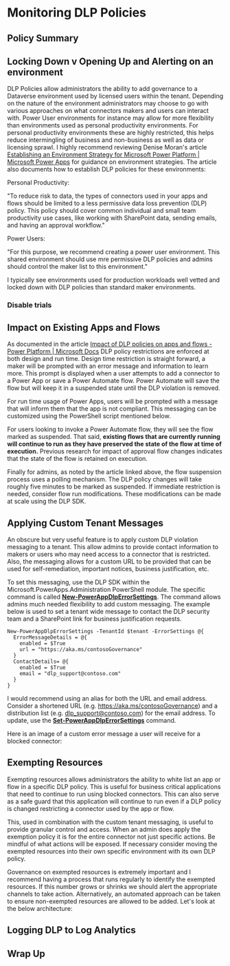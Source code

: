 # Monitoring DLP Policies

## Policy Summary

## Locking Down v Opening Up and Alerting on an environment

DLP Policies allow administrators the ability to add governance to a Dataverse environment used by licensed users within the tenant. Depending on the nature of the environment administrators may choose to go with various approaches on what connectors makers and users can interact with. Power User environments for instance may allow for more flexibility than environments used as personal productivity environments. For personal productivity environments these are highly restricted, this helps reduce intermingling of business and non-business as well as data or licensing sprawl. I highly recommend reviewing Denise Moran's article [Establishing an Environment Strategy for Microsoft Power Platform | Microsoft Power Apps](https://powerapps.microsoft.com/en-us/blog/establishing-an-environment-strategy-for-microsoft-power-platform/) for guidance on environment strategies. The article also documents how to establish DLP policies for these environments:

Personal Productivity:

"To reduce risk to data, the types of connectors used in your apps and flows should be limited to a less permissive data loss prevention (DLP) policy. This policy should cover common individual and small team productivity use cases, like working with SharePoint data, sending emails, and having an approval workflow."

Power Users:

"For this purpose, we recommend creating a power user environment. This shared environment should use mre permissive DLP policies and admins should control the maker list to this environment."

I typically see environments used for production workloads well vetted and locked down with DLP policies than standard maker environments. 



### Disable trials

## Impact on Existing Apps and Flows

As documented in the article [Impact of DLP policies on apps and flows - Power Platform | Microsoft Docs](https://docs.microsoft.com/en-us/power-platform/admin/dlp-impact-policies-apps-flows#runtime-impact-on-apps-and-flows) DLP policy restrictions are enforced at both design and run time. Design time restriction is straight forward, a maker will be prompted with an error message and information to learn more. This prompt is displayed when a user attempts to add a connector to a Power App or save a Power Automate flow. Power Automate will save the flow but will keep it in a suspended state until the DLP violation is removed.

<insert image>

For run time usage of Power Apps, users will be prompted with a message that will inform them that the app is not compliant. This messaging can be customized using the PowerShell script mentioned below.

For users looking to invoke a Power Automate flow, they will see the flow marked as suspended. That said, **existing flows that are currently running will continue to run as they have preserved the state of the flow at time of execution.** Previous research for impact of approval flow changes indicates that the state of the flow is retained on execution.

Finally for admins, as noted by the article linked above, the flow suspension process uses a polling mechanism. The DLP policy changes will take roughly five minutes to be marked as suspended. If immediate restriction is needed, consider flow run modifications. These modifications can be made at scale using the DLP SDK.

## Applying Custom Tenant Messages

An obscure but very useful feature is to apply custom DLP violation messaging to a tenant. This allow admins to provide contact information to makers or users who may need access to a connector that is restricted. Also, the messaging allows for a custom URL to be provided that can be used for self-remediation, important notices, business justification, etc.

To set this messaging, use the DLP SDK within the Microsoft.PowerApps.Administration PowerShell module. The specific command is called **[New-PowerAppDlpErrorSettings](https://docs.microsoft.com/en-us/power-platform/admin/powerapps-powershell#governance-error-message-content-commands)**. The command allows admins much needed flexibility to add custom messaging. The example below is used to set a tenant wide message to contact the DLP security team and a SharePoint link for business justification requests.

```
New-PowerAppDlpErrorSettings -TenantId $tenant -ErrorSettings @{  
  ErrorMessageDetails = @{ 
    enabled = $True  
    url = "https://aka.ms/contosoGovernance" 
  } 
  ContactDetails= @{  
    enabled = $True 
    email = "dlp_support@contoso.com" 
  } 
} 
```

I would recommend using an alias for both the URL and email address. Consider a shortened URL (e.g. https://aka.ms/contosoGovernance) and a distribution list (e.g. dlp_support@contoso.com) for the email address. To update, use the **[Set-PowerAppDlpErrorSettings](https://docs.microsoft.com/en-us/power-platform/admin/powerapps-powershell#update-governance-error-message-content)** command.

Here is an image of a custom error message a user will receive for a blocked connector:

<insert contoso image>

## Exempting Resources

Exempting resources allows administrators the ability to white list an app or flow in a specific DLP policy. This is useful for business critical applications that need to continue to run using blocked connectors. This can also serve as a safe guard that this application will continue to run even if a DLP policy is changed restricting a connector used by the app or flow. 

This, used in combination with the custom tenant messaging, is useful to provide granular control and access. When an admin does apply the exemption policy it is for the entire connector not just specific actions. Be mindful of what actions will be exposed. If necessary consider moving the exempted resources into their own specific environment with its own DLP policy.

Governance on exempted resources is extremely important and I recommend having a process that runs regularly to identify the exempted resources. If this number grows or shrinks we should alert the appropriate channels to take action. Alternatively, an automated approach can be taken to ensure non-exempted resources are allowed to be added. Let's look at the below architecture:



## 

## Logging DLP to Log Analytics

## Wrap Up